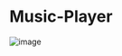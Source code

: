 # Music-Player
![image](https://user-images.githubusercontent.com/72591517/154453665-18d6139b-ebbe-4047-a937-fb35c5c073f5.png)
